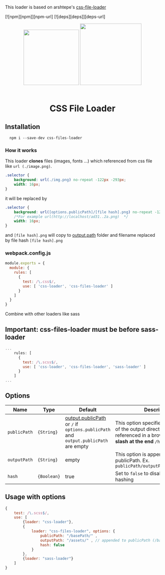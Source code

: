 This loader is based on arshtepe's [css-file-loader](https://github.com/arshtepe/css-file-loader)

[![npm][npm]][npm-url]
[![deps][deps]][deps-url]

<div align="center">
  <img width="180" height="180" vspace="20"
    src="https://cdn.worldvectorlogo.com/logos/css-3.svg">
  <a href="https://github.com/webpack/webpack">
    <img width="200" height="200"
      src="https://webpack.js.org/assets/icon-square-big.svg">
  </a>
  <h1>CSS File Loader</h1>
</div>

## Installation
```
  npm i --save-dev css-files-loader
```

### How it works
This loader **clones** files (images, fonts ...) which referenced from css file like `url (./image.png)`.

```css
.selector {
    background: url(./img.png) no-repeat -122px -293px;
    width: 16px;
}
```
it will be replaced by
```css
.selector {
    background: url([options.publicPath]/[file hash].png) no-repeat -122px -293px; 
    /*For example url(http://localhost/ad31..2a.png)  */
    width: 16px;
}
```
and `[file hash].png` will copy to [output.path](https://webpack.js.org/configuration/output/#output-path) folder and filename replaced by file hash `[file hash].png`

### webpack.config.js
```js
module.exports = {
  module: {
    rules: [
      {
        test: /\.css$/,
        use: [ 'css-loader', 'css-files-loader' ]
      }
    ]
  }
}
```

Combine with other loaders like sass
## Important: css-files-loader must be before sass-loader
```js
...
    rules: [
      {
        test: /\.scss$/,
        use: [ 'css-loader', 'css-files-loader', 'sass-loader' ]
      }
    ]
...
```

## Options

Name | Type | Default | Description
------------ | ------------- | -------------  | ------------- 
`publicPath` | `{String}` | [output.publicPath](https://webpack.js.org/configuration/output/#output-publicpath) or `/` if `options.publicPath` and `output.publicPath` are empty | This option specifies the public URL of the output directory when referenced in a browser.**Must have slash at the end** `/hello/` 
`outputPath` | `{String}` | empty | This option is appended to publicPath. Ex. `publicPath/outputPath/filename.ext` 
`hash` | `{Boolean}` | true | Set to `false` to disable file name hashing 


## Usage with options

```js
{
    test: /\.scss$/,
    use: [
        {loader: "css-loader"},
        {
            loader: "css-files-loader", options: {
                publicPath: "/basePath/" ,
                outputPath: "/assets/" , // appended to publicPath (/basePath/assets/)
                hash: false
            }
        },
        {loader: "sass-loader"}
    ]
}
```